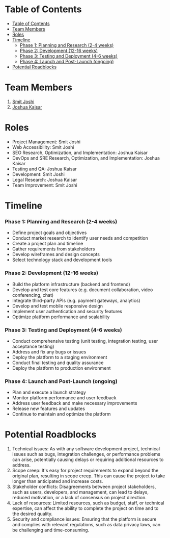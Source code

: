 # Table of Contents

- [Table of Contents](#table-of-contents)
- [Team Members](#team-members)
- [Roles](#roles)
- [Timeline](#timeline)
    - [Phase 1: Planning and Research (2-4 weeks)](#phase-1-planning-and-research-2-4-weeks)
    - [Phase 2: Development (12-16 weeks)](#phase-2-development-12-16-weeks)
    - [Phase 3: Testing and Deployment (4-6 weeks)](#phase-3-testing-and-deployment-4-6-weeks)
    - [Phase 4: Launch and Post-Launch (ongoing)](#phase-4-launch-and-post-launch-ongoing)
- [Potential Roadblocks](#potential-roadblocks)

# Team Members

1. [Smit Joshi](https://github.com/Indiedude78)
2. [Joshua Kaisar](https://github.com/joshuakaisar)

# Roles

- Project Management: Smit Joshi
- Web Accessibility: Smit Joshi
- SEO Research, Optimization, and Implementation: Joshua Kaisar
- DevOps and SRE Research, Optimization, and Implementation: Joshua Kaisar
- Testing and QA: Joshua Kaisar
- Development: Smit Joshi
- Legal Research: Joshua Kaisar
- Team Improvement: Smit Joshi

# Timeline

### Phase 1: Planning and Research (2-4 weeks)

- Define project goals and objectives
- Conduct market research to identify user needs and competition
- Create a project plan and timeline
- Gather requirements from stakeholders
- Develop wireframes and design concepts
- Select technology stack and development tools

### Phase 2: Development (12-16 weeks)

- Build the platform infrastructure (backend and frontend)
- Develop and test core features (e.g. document collaboration, video conferencing, chat)
- Integrate third-party APIs (e.g. payment gateways, analytics)
- Develop and test mobile responsive design
- Implement user authentication and security features
- Optimize platform performance and scalability

### Phase 3: Testing and Deployment (4-6 weeks)

- Conduct comprehensive testing (unit testing, integration testing, user acceptance testing)
- Address and fix any bugs or issues
- Deploy the platform to a staging environment
- Conduct final testing and quality assurance
- Deploy the platform to production environment

### Phase 4: Launch and Post-Launch (ongoing)

- Plan and execute a launch strategy
- Monitor platform performance and user feedback
- Address user feedback and make necessary improvements
- Release new features and updates
- Continue to maintain and optimize the platform

# Potential Roadblocks

1. Technical issues: As with any software development project, technical issues such as bugs, integration challenges, or performance problems can arise, potentially causing delays or requiring additional resources to address.
2. Scope creep: It's easy for project requirements to expand beyond the original plan, resulting in scope creep. This can cause the project to take longer than anticipated and increase costs.
3. Stakeholder conflicts: Disagreements between project stakeholders, such as users, developers, and management, can lead to delays, reduced motivation, or a lack of consensus on project direction.
4. Lack of resources: Limited resources, such as budget, staff, or technical expertise, can affect the ability to complete the project on time and to the desired quality.
5. Security and compliance issues: Ensuring that the platform is secure and complies with relevant regulations, such as data privacy laws, can be challenging and time-consuming.


